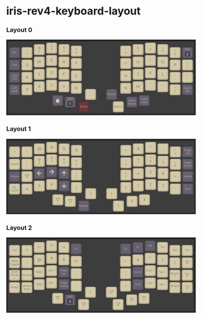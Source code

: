 # iris-rev4-keyboard-layout

### Layout 0

![layout-0](https://github.com/devpew/iris-rev4-keyboard-layout/blob/main/layout-0.png)

### Layout 1

![layout-1](https://github.com/devpew/iris-rev4-keyboard-layout/blob/main/layout-1.png)

### Layout 2

![layout-2](https://github.com/devpew/iris-rev4-keyboard-layout/blob/main/layout-2.png)

